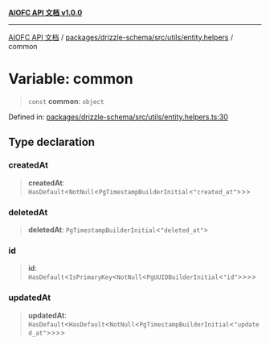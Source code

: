 [**AIOFC API 文档 v1.0.0**](../../../../../../README.md)

***

[AIOFC API 文档](../../../../../../modules.md) / [packages/drizzle-schema/src/utils/entity.helpers](../README.md) / common

# Variable: common

> `const` **common**: `object`

Defined in: [packages/drizzle-schema/src/utils/entity.helpers.ts:30](https://github.com/aiofc-nx/aiofc-server-20250113/blob/c42968e9d610c830827b0ce80268360670d99c8b/packages/drizzle-schema/src/utils/entity.helpers.ts#L30)

## Type declaration

### createdAt

> **createdAt**: `HasDefault`\<`NotNull`\<`PgTimestampBuilderInitial`\<`"created_at"`\>\>\>

### deletedAt

> **deletedAt**: `PgTimestampBuilderInitial`\<`"deleted_at"`\>

### id

> **id**: `HasDefault`\<`IsPrimaryKey`\<`NotNull`\<`PgUUIDBuilderInitial`\<`"id"`\>\>\>\>

### updatedAt

> **updatedAt**: `HasDefault`\<`HasDefault`\<`NotNull`\<`PgTimestampBuilderInitial`\<`"updated_at"`\>\>\>\>
